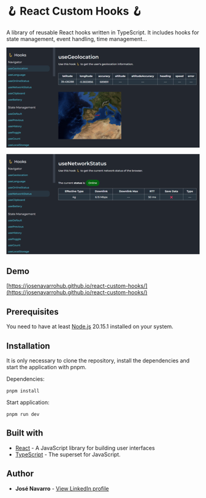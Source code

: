 # 🪝 React Custom Hooks 🪝

A library of reusable React hooks written in TypeScript. It includes hooks for state management, event handling, time management...

[![React Custom Hooks](https://github.com/josenavarrohub/react-custom-hooks/blob/main/demo.png?raw=true)](https://josenavarrohub.github.io/react-custom-hooks/)

[![React Custom Hooks](https://github.com/josenavarrohub/react-custom-hooks/blob/main/demo2.png?raw=true)](https://josenavarrohub.github.io/react-custom-hooks/)

## Demo
[https://josenavarrohub.github.io/react-custom-hooks/](https://josenavarrohub.github.io/react-custom-hooks/)

## Prerequisites

You need to have at least [Node.js](https://nodejs.org/en/) 20.15.1 installed on your system.

## Installation

It is only necessary to clone the repository, install the dependencies and start the application with pnpm.

Dependencies:
```
pnpm install
```

Start application:
```
pnpm run dev
```


## Built with

* [React](https://reactjs.org/) - A JavaScript library for building user interfaces
* [TypeScript](https://www.typescriptlang.org/) - The superset for JavaScript.

## Author

* **José Navarro** - [View LinkedIn profile](https://www.linkedin.com/in/josenavarroortiz/)